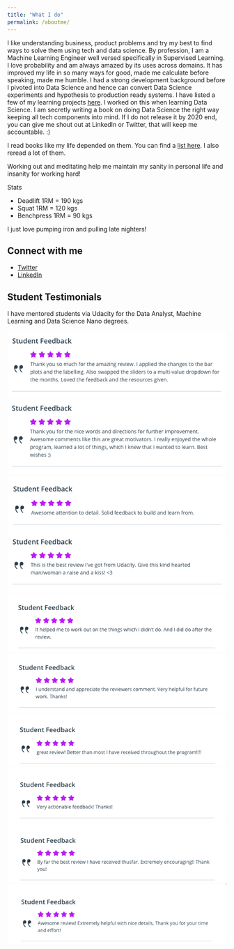 ```yaml
---
title: "What I do"
permalink: /aboutme/
---
```

I like understanding business, product problems and try my best to find ways to solve them using tech and data science. By profession, I am a Machine Learning Engineer well versed specifically in Supervised Learning. I love probability and am always amazed by its uses across domains. It has improved my life in so many ways for good, made me calculate before speaking, made me humble. I had a strong development background before I pivoted into Data Science and hence can convert Data Science experiments and hypothesis to production ready systems. I have listed a few of my learning projects [here](/projects/). I worked on this when learning Data Science. I am secretly writing a book on doing Data Science the right way keeping all tech components into mind. If I do not release it by 2020 end, you can give me shout out at LinkedIn or Twitter, that will keep me accountable. :)

I read books like my life depended on them. You can find a [list here](/books/). I also reread a lot of them.

Working out and meditating help me maintain my sanity in personal life and insanity for working hard!

Stats
- Deadlift 1RM = 190 kgs
- Squat 1RM = 120 kgs
- Benchpress 1RM = 90 kgs

I just love pumping iron and pulling late nighters!

## Connect with me
- [Twitter](https://twitter.com/vikramriyer)
- [LinkedIn](https://linkedin.com/in/vikramriyer)

## Student Testimonials
I have mentored students via Udacity for the Data Analyst, Machine Learning and Data Science Nano degrees.

![](/assets/images/student_reviews_udacity/1.png)
![](/assets/images/student_reviews_udacity/2.png)
![](/assets/images/student_reviews_udacity/3.png)
![](/assets/images/student_reviews_udacity/4.png)
![](/assets/images/student_reviews_udacity/5.png)
![](/assets/images/student_reviews_udacity/6.png)
![](/assets/images/student_reviews_udacity/7.png)
![](/assets/images/student_reviews_udacity/8.png)
![](/assets/images/student_reviews_udacity/10.png)
![](/assets/images/student_reviews_udacity/11.png)
